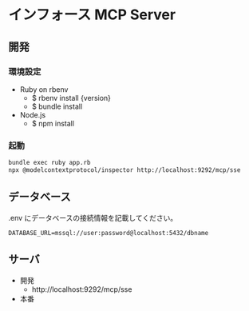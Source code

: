 # インフォース MCP Server

## 開発

### 環境設定
- Ruby on rbenv
  - $ rbenv install {version}
  - $ bundle install
- Node.js
  - $ npm install


### 起動

```bash
bundle exec ruby app.rb
npx @modelcontextprotocol/inspector http://localhost:9292/mcp/sse
```

## データベース

.env にデータベースの接続情報を記載してください。

```
DATABASE_URL=mssql://user:password@localhost:5432/dbname
```

## サーバ

- 開発
  - http://localhost:9292/mcp/sse
- 本番
